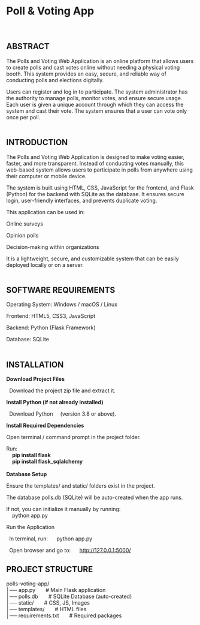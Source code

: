 # Poll & Voting App
<br>

## ABSTRACT
The Polls and Voting Web Application is an online platform that allows users to create polls and cast votes online without needing a physical voting booth. This system provides an easy, secure, and reliable way of conducting polls and elections digitally.

Users can register and log in to participate. The system administrator has the authority to manage polls, monitor votes, and ensure secure usage. Each user is given a unique account through which they can access the system and cast their vote. The system ensures that a user can vote only once per poll.
<br>
<br>

## INTRODUCTION
The Polls and Voting Web Application is designed to make voting easier, faster, and more transparent. Instead of conducting votes manually, this web-based system allows users to participate in polls from anywhere using their computer or mobile device.

The system is built using HTML, CSS, JavaScript for the frontend, and Flask (Python) for the backend with SQLite as the database. It ensures secure login, user-friendly interfaces, and prevents duplicate voting.

This application can be used in:

Online surveys

Opinion polls

Decision-making within organizations

It is a lightweight, secure, and customizable system that can be easily deployed locally or on a server.
<br>
<br>
## SOFTWARE REQUIREMENTS

Operating System: Windows / macOS / Linux

Frontend:
HTML5,
CSS3,
JavaScript

Backend: Python (Flask Framework)

Database: SQLite
<br>
<br>
## INSTALLATION 

**Download Project Files**

&nbsp;&nbsp;Download the project zip file and extract it.

**Install Python (if not already installed)**

&nbsp;&nbsp;Download Python
&nbsp;&nbsp;&nbsp; (version 3.8 or above).

**Install Required Dependencies**

Open terminal / command prompt in the project folder.

Run: <br>
   &nbsp;&nbsp;&nbsp;  **pip install flask**<br>
   &nbsp;&nbsp;&nbsp;  **pip install flask_sqlalchemy** <br>
   <br>
**Database Setup**

Ensure the templates/ and static/ folders exist in the project.

The database polls.db (SQLite) will be auto-created when the app runs.

If not, you can initialize it manually by running: <br>
 &nbsp;&nbsp;&nbsp; python app.py

Run the Application

 &nbsp;&nbsp;In terminal, run:
  &nbsp;&nbsp; &nbsp;&nbsp;python app.py

 &nbsp;&nbsp;Open browser and go to:
 &nbsp;&nbsp; &nbsp;&nbsp;http://127.0.0.1:5000/

## PROJECT STRUCTURE

polls-voting-app/ <br>
│── app.py        &nbsp;&nbsp; &nbsp;&nbsp;        # Main Flask application  <br>
│── polls.db         &nbsp;&nbsp; &nbsp;&nbsp;     # SQLite Database (auto-created)<br>
│── static/         &nbsp;&nbsp; &nbsp;&nbsp;      # CSS, JS, Images<br>
│── templates/     &nbsp;&nbsp; &nbsp;&nbsp;       # HTML files<br>
│── requirements.txt   &nbsp;&nbsp; &nbsp;&nbsp;   # Required packages<br>

 <br>
 <br>
 
